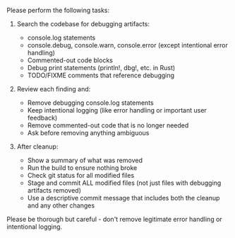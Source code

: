 Please perform the following tasks:

1. Search the codebase for debugging artifacts:
   - console.log statements
   - console.debug, console.warn, console.error (except intentional error handling)
   - Commented-out code blocks
   - Debug print statements (println!, dbg!, etc. in Rust)
   - TODO/FIXME comments that reference debugging

2. Review each finding and:
   - Remove debugging console.log statements
   - Keep intentional logging (like error handling or important user feedback)
   - Remove commented-out code that is no longer needed
   - Ask before removing anything ambiguous

3. After cleanup:
   - Show a summary of what was removed
   - Run the build to ensure nothing broke
   - Check git status for all modified files
   - Stage and commit ALL modified files (not just files with debugging artifacts removed)
   - Use a descriptive commit message that includes both the cleanup and any other changes

Please be thorough but careful - don't remove legitimate error handling or intentional logging.
